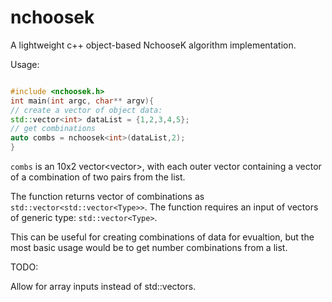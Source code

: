 # nchoosek
A lightweight c++ object-based NchooseK algorithm implementation.

Usage:
```cpp

#include <nchoosek.h>
int main(int argc, char** argv){
// create a vector of object data:
std::vector<int> dataList = {1,2,3,4,5};
// get combinations
auto combs = nchoosek<int>(dataList,2);
}

```

`combs` is an 10x2 vector<vector<int>>, with each outer vector containing a vector of a combination of two pairs from the list.

The function returns vector of combinations as `std::vector<std::vector<Type>>`. The function requires an input of vectors of generic type: `std::vector<Type>`.

This can be useful for creating combinations of data for evualtion, but the most basic usage would be to get number combinations from a list.

TODO:

Allow for array inputs instead of std::vectors<T>.

